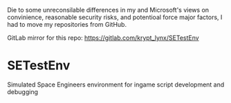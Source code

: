 Die to some unreconsilable differences in my and Microsoft's views on convinience, reasonable security risks, and potentioal force major factors, I had to move my repositories from GitHub.

GitLab mirror for this repo: https://gitlab.com/krypt_lynx/SETestEnv

# SETestEnv
Simulated Space Engineers environment for ingame script development and debugging
